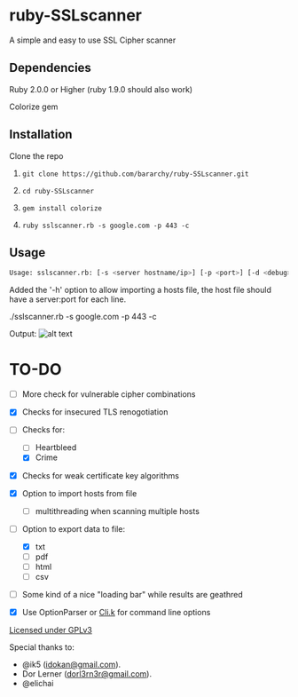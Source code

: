 ruby-SSLscanner
===============

A simple and easy to use SSL Cipher scanner

Dependencies
--------------
Ruby 2.0.0 or Higher (ruby 1.9.0 should also work)

Colorize gem

Installation
--------------
Clone the repo

1) ``` git clone https://github.com/bararchy/ruby-SSLscanner.git ```

2) ``` cd ruby-SSLscanner ```

3) ``` gem install colorize ```

4) ``` ruby sslscanner.rb -s google.com -p 443 -c ```


Usage
-------------

```bash
Usage: sslscanner.rb: [-s <server hostname/ip>] [-p <port>] [-d <debug>] [-c <certificate information>] [-o <output file>] [-t <output file type>]
```

Added the '-h' option to allow importing a hosts file, the host file should have a server:port for each line.


./sslscanner.rb -s google.com -p 443 -c

Output:
![alt text][scan]

[scan]: https://sc-cdn.scaleengine.net/i/9cfb397e1c8796848d0648ab0687aa50.png "Example Scan"


TO-DO
=============
- [ ] More check for vulnerable cipher combinations
- [x] Checks for insecured TLS renogotiation
- [ ] Checks for:
  - [ ] Heartbleed
  - [x] Crime 
- [x] Checks for weak certificate key algorithms
- [x] Option to import hosts from file
  - [ ] multithreading when scanning multiple hosts
- [ ] Option to export data to file:
  - [x] txt
  - [ ] pdf
  - [ ] html
  - [ ] csv
- [ ] Some kind of a nice "loading bar" while results are geathred
- [x] Use OptionParser or [Cli.k](https://github.com/rubyworks/clik) for command line options


[Licensed under GPLv3](license.txt)

Special thanks to:
* @ik5 (idokan@gmail.com).
* Dor Lerner (dorl3rn3r@gmail.com).
* @elichai 
